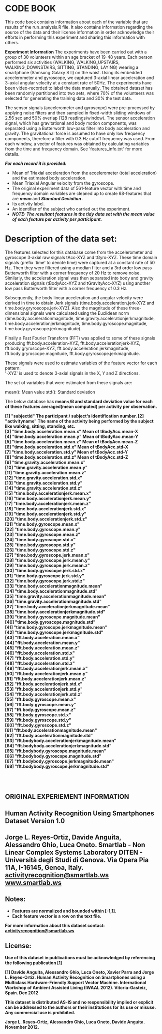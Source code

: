 CODE BOOK
=========
This code book contains information about each of the variable that are results of the run_analysis.R file.
It also contains information regarding the source of the data and their license information in order acknowledge their efforts in performing this experiment and sharing this information with others.

<B>Experiment Information</B>
The experiments have been carried out with a group of 30 volunteers within an age bracket of 19-48 years. Each person performed six activities (WALKING, WALKING_UPSTAIRS, WALKING_DOWNSTAIRS, SITTING, STANDING, LAYING) wearing a smartphone (Samsung Galaxy S II) on the waist. Using its embedded accelerometer and gyroscope, we captured 3-axial linear acceleration and 3-axial angular velocity at a constant rate of 50Hz. The experiments have been video-recorded to label the data manually. The obtained dataset has been randomly partitioned into two sets, where 70% of the volunteers was selected for generating the training data and 30% the test data. 

The sensor signals (accelerometer and gyroscope) were pre-processed by applying noise filters and then sampled in fixed-width sliding windows of 2.56 sec and 50% overlap (128 readings/window). The sensor acceleration signal, which has gravitational and body motion components, was separated using a Butterworth low-pass filter into body acceleration and gravity. The gravitational force is assumed to have only low frequency components, therefore a filter with 0.3 Hz cutoff frequency was used. From each window, a vector of features was obtained by calculating variables from the time and frequency domain. See 'features_info.txt' for more details. 

<B><I>For each record it is provided:</I> </B>

* Mean of Triaxial acceleration from the accelerometer (total acceleration) and the estimated body acceleration.
* Mean Triaxial Angular velocity from the gyroscope. 
* The original experiment data of 561-feature vector with time and frequency domain variables are cleaned up to create 68-features that are <B><I> mean </I></B>and <B><I>Standard Deviation </I></B>.
* Its activity label. 
* An identifier of the subject who carried out the experiment.
* <B><I>NOTE: The resultant features in the tidy data set with the mean value of each feature per activity per participant. </B></I>

Description of the data set:
=============================
The features selected for this database come from the accelerometer and gyroscope 3-axial raw signals tAcc-XYZ and tGyro-XYZ. These time domain signals (prefix 'time' to denote time) were captured at a constant rate of 50 Hz. Then they were filtered using a median filter and a 3rd order low pass Butterworth filter with a corner frequency of 20 Hz to remove noise. Similarly, the acceleration signal was then separated into body and gravity acceleration signals (tBodyAcc-XYZ and tGravityAcc-XYZ) using another low pass Butterworth filter with a corner frequency of 0.3 Hz. 

Subsequently, the body linear acceleration and angular velocity were derived in time to obtain Jerk signals (time.body.acceleration.jerk-XYZ and time.body.gryroscope.jerk-XYZ). Also the magnitude of these three-dimensional signals were calculated using the Euclidean norm (time.body.accelerationmagnitude, time.gravity.accelerationjerkmagnitude, time.body.accelerationjerkmagnitude, time.body.gyroscope.magnitude, time.body.gryroscope.jerkmagnitude). 

Finally a Fast Fourier Transform (FFT) was applied to some of these signals producing fft.body.acceleration-XYZ, fft.body.accelerationjerk-XYZ, fft.body.gryroscope-XYZ, fft.body.acceleration.jerkmagnitude, fft.body.gryroscope.magnitude, fft.body.gryroscope.jerkmagnitude. 

These signals were used to estimate variables of the feature vector for each pattern:  
'-XYZ' is used to denote 3-axial signals in the X, Y and Z directions.

The set of variables that were estimated from these signals are: 

mean(): Mean value
std(): Standard deviation

The below database has <B>mean</B and <B>standard deviation</B> value for each of these features averaged(mean computed) per activity per observation.

 [1] "subjectid"                      The participant / subject's identification number.
 [2] "activityname"                   The name of the activity being performed by the subject like walking, sitting, standing, etc.           
 [3] "time.body.acceleration.mean.x"  	Mean of tBodyAcc.mean-X            
 [4] "time.body.acceleration.mean.y"  	Mean of tBodyAcc.mean-Y            
 [5] "time.body.acceleration.mean.z"  	Mean of tBodyAcc.mean-Z            
 [6] "time.body.acceleration.std.x"   	Mean of tBodyAcc.std-X            
 [7] "time.body.acceleration.std.y"   	Mean of tBodyAcc.std-Y             
 [8] "time.body.acceleration.std.z"   	Mean of tBodyAcc.std-Z               
 [9] "time.gravity.acceleration.mean.x"           
[10] "time.gravity.acceleration.mean.y"           
[11] "time.gravity.acceleration.mean.z"           
[12] "time.gravity.acceleration.std.x"            
[13] "time.gravity.acceleration.std.y"            
[14] "time.gravity.acceleration.std.z"            
[15] "time.body.accelerationjerk.mean.x"          
[16] "time.body.accelerationjerk.mean.y"          
[17] "time.body.accelerationjerk.mean.z"          
[18] "time.body.accelerationjerk.std.x"           
[19] "time.body.accelerationjerk.std.y"           
[20] "time.body.accelerationjerk.std.z"           
[21] "time.body.gyroscope.mean.x"                 
[22] "time.body.gyroscope.mean.y"                 
[23] "time.body.gyroscope.mean.z"                 
[24] "time.body.gyroscope.std.x"                  
[25] "time.body.gyroscope.std.y"                  
[26] "time.body.gyroscope.std.z"                  
[27] "time.body.gyroscope.jerk.mean.x"            
[28] "time.body.gyroscope.jerk.mean.y"            
[29] "time.body.gyroscope.jerk.mean.z"            
[30] "time.body.gyroscope.jerk.std.x"             
[31] "time.body.gyroscope.jerk.std.y"             
[32] "time.body.gyroscope.jerk.std.z"             
[33] "time.body.accelerationmagnitude.mean"       
[34] "time.body.accelerationmagnitude.std"        
[35] "time.gravity.accelerationmagnitude.mean"    
[36] "time.gravity.accelerationmagnitude.std"     
[37] "time.body.accelerationjerkmagnitude.mean"   
[38] "time.body.accelerationjerkmagnitude.std"    
[39] "time.body.gyroscope.magnitude.mean"         
[40] "time.body.gyroscope.magnitude.std"          
[41] "time.body.gyroscope.jerkmagnitude.mean"     
[42] "time.body.gyroscope.jerkmagnitude.std"      
[43] "fft.body.acceleration.mean.x"               
[44] "fft.body.acceleration.mean.y"               
[45] "fft.body.acceleration.mean.z"               
[46] "fft.body.acceleration.std.x"                
[47] "fft.body.acceleration.std.y"                
[48] "fft.body.acceleration.std.z"                
[49] "fft.body.accelerationjerk.mean.x"           
[50] "fft.body.accelerationjerk.mean.y"           
[51] "fft.body.accelerationjerk.mean.z"           
[52] "fft.body.accelerationjerk.std.x"            
[53] "fft.body.accelerationjerk.std.y"            
[54] "fft.body.accelerationjerk.std.z"            
[55] "fft.body.gyroscope.mean.x"                  
[56] "fft.body.gyroscope.mean.y"                  
[57] "fft.body.gyroscope.mean.z"                  
[58] "fft.body.gyroscope.std.x"                   
[59] "fft.body.gyroscope.std.y"                   
[60] "fft.body.gyroscope.std.z"                   
[61] "fft.body.accelerationmagnitude.mean"        
[62] "fft.body.accelerationmagnitude.std"         
[63] "fft.bodybody.accelerationjerkmagnitude.mean"           
[64] "fft.bodybody.accelerationjerkmagnitude.std"           
[65] "fft.bodybody.gyroscope.magnitude.mean"           
[66] "fft.bodybody.gyroscope.magnitude.std"       
[67] "fft.bodybody.gyroscope.jerkmagnitude.mean"  
[68] "fft.bodybody.gyroscope.jerkmagnitude.std"


<BR> </BR>
<b>ORIGINAL EXPERIEMENT INFORMATION</b>
----------------------------------------------------------
Human Activity Recognition Using Smartphones Dataset
Version 1.0
----------------------------------------------------------
Jorge L. Reyes-Ortiz, Davide Anguita, Alessandro Ghio, Luca Oneto.
Smartlab - Non Linear Complex Systems Laboratory
DITEN - Università degli Studi di Genova.
Via Opera Pia 11A, I-16145, Genoa, Italy.
activityrecognition@smartlab.ws
www.smartlab.ws
----------------------------------------------------------

<b>Notes:</b> 
----------
* Features are normalized and bounded within [-1,1].
* Each feature vector is a row on the text file.

For more information about this dataset contact: activityrecognition@smartlab.ws

License:
--------
Use of this dataset in publications must be acknowledged by referencing the following publication [1] 

[1] Davide Anguita, Alessandro Ghio, Luca Oneto, Xavier Parra and Jorge L. Reyes-Ortiz. Human Activity Recognition on Smartphones using a Multiclass Hardware-Friendly Support Vector Machine. International Workshop of Ambient Assisted Living (IWAAL 2012). Vitoria-Gasteiz, Spain. Dec 2012

This dataset is distributed AS-IS and no responsibility implied or explicit can be addressed to the authors or their institutions for its use or misuse. Any commercial use is prohibited.

Jorge L. Reyes-Ortiz, Alessandro Ghio, Luca Oneto, Davide Anguita. November 2012.